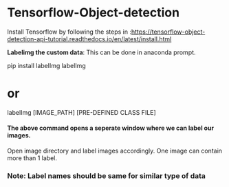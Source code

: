 # Tensorflow-Object-detection

Install Tensorflow by following the steps in :https://tensorflow-object-detection-api-tutorial.readthedocs.io/en/latest/install.html

**Labelimg the custom data**: 
This can be done in anaconda prompt.

pip install labelImg
labelImg
# or
labelImg [IMAGE_PATH] [PRE-DEFINED CLASS FILE]

#### The above command opens a seperate window where we can label our images.
Open image directory and label images accordingly. One image can contain more than 1 label. 
### Note: Label names should be same for similar type of data
